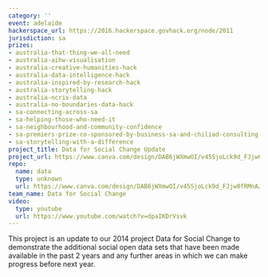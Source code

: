 ```yaml
---
category: ''
event: adelaide
hackerspace_url: https://2016.hackerspace.govhack.org/node/2011
jurisdiction: sa
prizes:
- australia-that-thing-we-all-need
- australia-aihw-visualisation
- australia-creative-humanities-hack
- australia-data-intelligence-hack
- australia-inspired-by-research-hack
- australia-storytelling-hack
- australia-ncris-data
- australia-no-boundaries-data-hack
- sa-connecting-across-sa
- sa-helping-those-who-need-it
- sa-neighbourhood-and-community-confidence
- sa-premiers-prize-co-sponsored-by-business-sa-and-chiliad-consulting
- sa-storytelling-with-a-difference
project_title: Data for Social Change Update
project_url: https://www.canva.com/design/DAB6jWXmwOI/v45SjoLck9d_FJjw0fRMnA/view?
repo:
  name: data
  type: unknown
  url: https://www.canva.com/design/DAB6jWXmwOI/v45SjoLck9d_FJjw0fRMnA/view?
team_name: Data for Social Change
video:
  type: youtube
  url: https://www.youtube.com/watch?v=dpaIKDrVsvk
---
```


This project is an update to our 2014 project Data for Social Change to demonstrate the additional social open data sets that have been made available in the past 2 years and any further areas in which we can make progress before next year.
